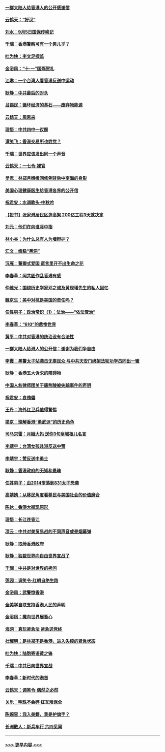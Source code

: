 #### [一群大陆人给香港人的公开感谢信](../pages/nsc993/n11514797.md?t=09121822) 
#### [云鹤天：“好汉”](../pages/nsc993/n11513536.md?t=09121822) 
#### [刘水：9月5日国保传唤记](../pages/nsc993/n11513460.md?t=09121822) 
#### [千瑞：香港警察可有一个男儿乎？](../pages/nsc993/n11513109.md?t=09121822) 
#### [吐为快：李文足探监](../pages/nsc993/n11509622.md?t=09121822) 
#### [金浴凤：“十‧一”国殇贺礼](../pages/nsc993/n11509593.md?t=09121822) 
#### [江琳：一个台湾人看香港反送中运动](../pages/nsc993/n11509211.md?t=09121822) 
#### [耿静：中共最后的对头](../pages/nsc993/n11508308.md?t=09121822) 
#### [吕锡民：循环经济的基石——废弃物能源](../pages/nsc993/n11508212.md?t=09121822) 
#### [云鹤天：周恩来](../pages/nsc993/n11508055.md?t=09121822) 
#### [理悟：中共四中一议题](../pages/nsc993/n11507782.md?t=09121822) 
#### [谭笑飞：香港交易所也姓党？](../pages/nsc993/n11507753.md?t=09121822) 
#### [千瑞：世界应该发出同一个声音](../pages/nsc993/n11507290.md?t=09121822) 
#### [云鹤天：一七令‧裸官](../pages/nsc993/n11507177.md?t=09121822) 
#### [吴侃：林郑月娥撤回修例背后中南海的身影](../pages/nsc993/n11506876.md?t=09121822) 
#### [美国心理健康医生给香港各界的公开信](../pages/nsc993/n11506809.md?t=09121822) 
#### [祝君安：水调歌头‧中秋吟](../pages/nsc993/n11506758.md?t=09121822) 
#### [【投书】张家港居民区造高架 200亿工程3天就决定](../pages/nsc993/n11506682.md?t=09121822) 
#### [刘元：他们在向谁竖中指](../pages/nsc993/n11505384.md?t=09121822) 
#### [林小谷：为什么总有人为墙辩护？](../pages/nsc993/n11505226.md?t=09121822) 
#### [汇文：维稳“黑洞”](../pages/nsc993/n11504347.md?t=09121822) 
#### [沉雁：董卿式爱国 谎言里开不出生命之花](../pages/nsc993/n11503215.md?t=09121822) 
#### [李春草：闻共匪作乱香港有感](../pages/nsc993/n11503072.md?t=09121822) 
#### [仲维光：围绕历史学家邓之诚及黄现璠先生的私人回忆](../pages/nsc993/n11501330.md?t=09121822) 
#### [魏京生：美中对抗是美国的责任吗？](../pages/nsc993/n11500723.md?t=09121822) 
#### [任性男子：政治常识（1）：法治——“依法管治”](../pages/nsc993/n11500791.md?t=09121822) 
#### [李春草：“610”的悲惨世界](../pages/nsc993/n11501141.md?t=09121822) 
#### [黄平：中共对香港的统治没有合法性](../pages/nsc993/n11499473.md?t=09121822) 
#### [一群大陆人给港人的公开信：谢谢为我们争自由](../pages/nsc993/n11500402.md?t=09121822) 
#### [李霞：黑警太子站袭击无辜民众 与中共天安门绑架法轮功学员同出一辙](../pages/nsc993/n11499805.md?t=09121822) 
#### [耿静：香港五大诉求的障碍物](../pages/nsc993/n11497578.md?t=09121822) 
#### [中国人权律师团关于唐荆陵被失踪事件的声明](../pages/nsc993/n11500014.md?t=09121822) 
#### [祝君安：哀傀儡](../pages/nsc993/n11499776.md?t=09121822) 
#### [王丹：海外红卫兵值得警惕](../pages/nsc993/n11498138.md?t=09121822) 
#### [梁京：理解香港“勇武派”的历史角色](../pages/nsc993/n11498006.md?t=09121822) 
#### [司马京雷：月娥大妈  送你3句皇城根儿名言](../pages/nsc993/n11497885.md?t=09121822) 
#### [李靖宇：台湾女孩赴港反送中赞](../pages/nsc993/n11497721.md?t=09121822) 
#### [李靖宇：赞反送中勇士](../pages/nsc993/n11497452.md?t=09121822) 
#### [耿静：香港政府的无知和愚昧](../pages/nsc993/n11494238.md?t=09121822) 
#### [任姓男子：由2014堕落到831太子恐袭](../pages/nsc993/n11496683.md?t=09121822) 
#### [高婧婧：从移民角度看移民与美国社会的价值磨合](../pages/nsc993/n11495757.md?t=09121822) 
#### [陈达：香港大街现原形 ](../pages/nsc993/n11495441.md?t=09121822) 
#### [理悟：长江连香江](../pages/nsc993/n11495377.md?t=09121822) 
#### [项云：中共对美贸易战的不同声音或是烟幕弹](../pages/nsc993/n11494929.md?t=09121822) 
#### [耿静：取缔香港政府](../pages/nsc993/n11494218.md?t=09121822) 
#### [耿静：独裁世界向自由世界宣战了](../pages/nsc993/n11494190.md?t=09121822) 
#### [千瑞：中共是对世界的拷问](../pages/nsc993/n11493021.md?t=09121822) 
#### [莲园：调笑令‧红朝自绝生路](../pages/nsc993/n11493011.md?t=09121822) 
#### [金浴凤：武警惊香港](../pages/nsc993/n11492994.md?t=09121822) 
#### [全美学自联支持香港人民的声明](../pages/nsc993/n11492630.md?t=09121822) 
#### [金浴凤：魔向世界展畜心](../pages/nsc993/n11492599.md?t=09121822) 
#### [海网：真玩紧急法 紧急送党终 ](../pages/nsc993/n11492535.md?t=09121822) 
#### [杜耀明：是林郑不是香港，进入失控的紧急状态](../pages/nsc993/n11491420.md?t=09121822) 
#### [吐为快：陆胞寄语黄之锋](../pages/nsc993/n11491117.md?t=09121822) 
#### [千瑞：中共已向世界宣战](../pages/nsc993/n11490123.md?t=09121822) 
#### [李春草：新时代的港首](../pages/nsc993/n11489864.md?t=09121822) 
#### [云鹤天：调笑令·偶然之必然](../pages/nsc993/n11489701.md?t=09121822) 
#### [关乐：明珠不会碎 红瓦难保全](../pages/nsc993/n11489647.md?t=09121822) 
#### [陈婉容：我入美籍，我是护旗手？](../pages/nsc993/n11487908.md?t=09121822) 
#### [长洲散人：新兵车行 六四见闻](../pages/nsc993/n11487729.md?t=09121822) 

----
#### [ >>> 更早内容 <<< ](../indexes/nsc993-earlier.md)
